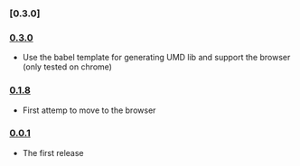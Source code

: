 ### [0.3.0]
### [0.3.0](https://github.com/spacebro/spacebro-client/releases/tag/v0.3.0)

- Use the babel template for generating UMD lib and support the browser (only tested on chrome)

### [0.1.8](https://github.com/soixantecircuits/spacebro-client/releases/tag/v0.1.8)

- First attemp to move to the browser 

### [0.0.1](https://github.com/soixantecircuits/spacebro-client/releases/tag/v0.0.1)

- The first release
